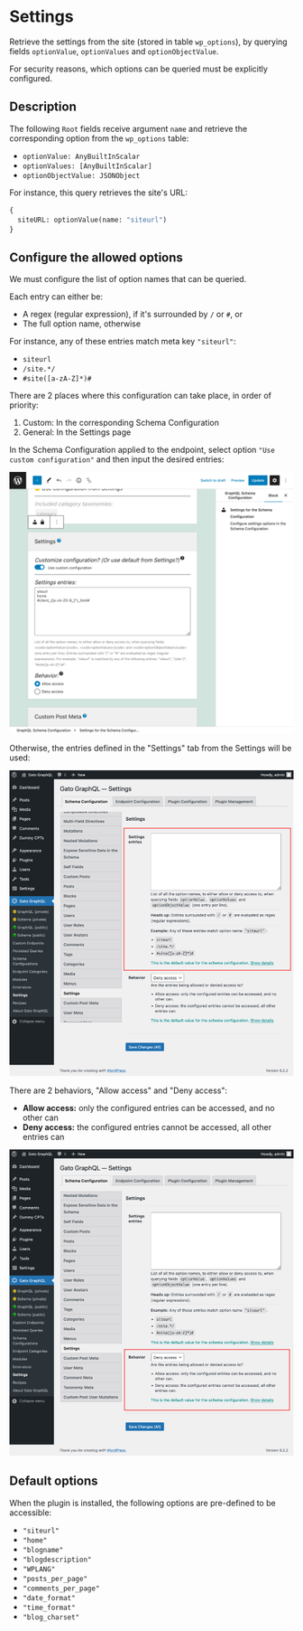 # Settings

Retrieve the settings from the site (stored in table `wp_options`), by querying fields `optionValue`, `optionValues` and `optionObjectValue`.

For security reasons, which options can be queried must be explicitly configured.

## Description

The following `Root` fields receive argument `name` and retrieve the corresponding option from the `wp_options` table:

- `optionValue: AnyBuiltInScalar`
- `optionValues: [AnyBuiltInScalar]`
- `optionObjectValue: JSONObject`

For instance, this query retrieves the site's URL:

```graphql
{
  siteURL: optionValue(name: "siteurl")
}
```

## Configure the allowed options

We must configure the list of option names that can be queried.

Each entry can either be:

- A regex (regular expression), if it's surrounded by `/` or `#`, or
- The full option name, otherwise

For instance, any of these entries match meta key `"siteurl"`:

- `siteurl`
- `/site.*/`
- `#site([a-zA-Z]*)#`

There are 2 places where this configuration can take place, in order of priority:

1. Custom: In the corresponding Schema Configuration
2. General: In the Settings page

In the Schema Configuration applied to the endpoint, select option `"Use custom configuration"` and then input the desired entries:

![Defining the entries in the Schema Configuration](../../images/schema-configuration-settings-entries.png "Defining the entries in the Schema Configuration")

Otherwise, the entries defined in the "Settings" tab from the Settings will be used:

<div class="img-width-1024" markdown=1>

![Defining the entries in the Settings](../../images/settings-settings-entries.png "Defining the entries in the Settings")

</div>

There are 2 behaviors, "Allow access" and "Deny access":

- **Allow access:** only the configured entries can be accessed, and no other can
- **Deny access:** the configured entries cannot be accessed, all other entries can

<div class="img-width-1024" markdown=1>

![Defining the access behavior](../../images/schema-configuration-settings-behavior.png "Defining the access behavior")

</div>

## Default options

When the plugin is installed, the following options are pre-defined to be accessible:

- `"siteurl"`
- `"home"`
- `"blogname"`
- `"blogdescription"`
- `"WPLANG"`
- `"posts_per_page"`
- `"comments_per_page"`
- `"date_format"`
- `"time_format"`
- `"blog_charset"`
